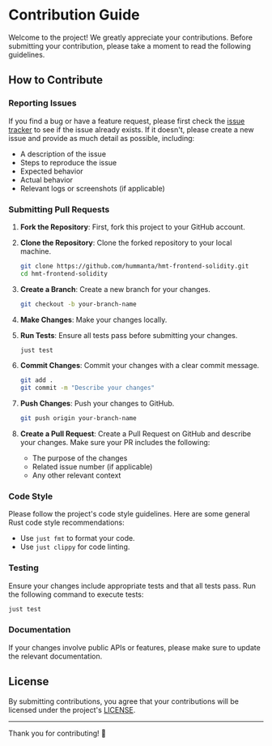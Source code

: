 # Contribution Guide

Welcome to the project! We greatly appreciate your contributions.
Before submitting your contribution, please take a moment to read the following guidelines.

## How to Contribute

### Reporting Issues

If you find a bug or have a feature request, please first check the
[issue tracker](https://github.com/hummanta/hmt-frontend-solidity/issues)
to see if the issue already exists. If it doesn't, please create a new issue
and provide as much detail as possible, including:

- A description of the issue
- Steps to reproduce the issue
- Expected behavior
- Actual behavior
- Relevant logs or screenshots (if applicable)

### Submitting Pull Requests

1. **Fork the Repository**: First, fork this project to your GitHub account.

2. **Clone the Repository**: Clone the forked repository to your local machine.

   ```bash
   git clone https://github.com/hummanta/hmt-frontend-solidity.git
   cd hmt-frontend-solidity
   ```

3. **Create a Branch**: Create a new branch for your changes.

   ```bash
   git checkout -b your-branch-name
   ```

4. **Make Changes**: Make your changes locally.

5. **Run Tests**: Ensure all tests pass before submitting your changes.

   ```bash
   just test
   ```

6. **Commit Changes**: Commit your changes with a clear commit message.

   ```bash
   git add .
   git commit -m "Describe your changes"
   ```

7. **Push Changes**: Push your changes to GitHub.

   ```bash
   git push origin your-branch-name
   ```

8. **Create a Pull Request**: Create a Pull Request on GitHub and describe your changes.
    Make sure your PR includes the following:

   - The purpose of the changes
   - Related issue number (if applicable)
   - Any other relevant context

### Code Style

Please follow the project's code style guidelines.
Here are some general Rust code style recommendations:

- Use `just fmt` to format your code.
- Use `just clippy` for code linting.

### Testing

Ensure your changes include appropriate tests and that all tests pass.
Run the following command to execute tests:

```bash
just test
```

### Documentation

If your changes involve public APIs or features,
please make sure to update the relevant documentation.

## License

By submitting contributions, you agree that your contributions
will be licensed under the project's [LICENSE](LICENSE).

---

Thank you for contributing! 🎉
